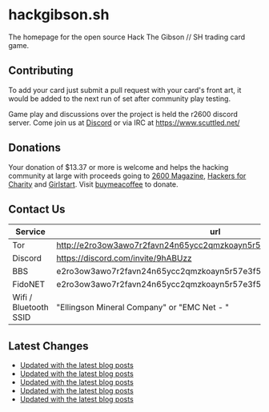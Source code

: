 # hackgibson.sh
The homepage for the open source Hack The Gibson // SH trading card game.


## Contributing

To add your card just submit a pull request with your card's front art, it would be added to the next run of set after community play testing.

Game play and discussions over the project is held the r2600 discord server. Come join us at [Discord](https://discord.com/invite/9hABUzz) or via IRC at https://www.scuttled.net/


## Donations

Your donation of $13.37 or more is welcome and helps the hacking community at large with proceeds going to [2600 Magazine](https://2600.com/), [Hackers for Charity](https://hackersforcharity.org) and [Girlstart](https://girlstart.org).  Visit [buymeacoffee](https://www.buymeacoffee.com/hackgibson.sh) to donate.


## Contact Us

Service | url
-|-
Tor | http://e2ro3ow3awo7r2favn24n65ycc2qmzkoayn5r57e3f56nvjwdcgg32ad.onion
Discord | https://discord.com/invite/9hABUzz
BBS | e2ro3ow3awo7r2favn24n65ycc2qmzkoayn5r57e3f56nvjwdcgg32ad.onion:23
FidoNET | e2ro3ow3awo7r2favn24n65ycc2qmzkoayn5r57e3f56nvjwdcgg32ad.onion:24554
Wifi / Bluetooth SSID | "Ellingson Mineral Company" or "EMC Net - <fidonet address>"

## Latest Changes
<!-- BLOG-POST-LIST:START -->
- [Updated with the latest blog posts](https://github.com/DFW2600/hackgibson.sh/commit/2ff81060c8cf5f963dbec8876d837ce2521048c1)
- [Updated with the latest blog posts](https://github.com/DFW2600/hackgibson.sh/commit/ddfd23c3abbae505cf71eaee05181ef460760372)
- [Updated with the latest blog posts](https://github.com/DFW2600/hackgibson.sh/commit/ab547387553f8e1da68c6d043a13c6f6a5747e83)
- [Updated with the latest blog posts](https://github.com/DFW2600/hackgibson.sh/commit/495277aa8b6eb7a6d25bfcc1c8883f79508f68e0)
- [Updated with the latest blog posts](https://github.com/DFW2600/hackgibson.sh/commit/36b86f4d5eac05db82a5f6049f4d1bebeaba7784)
<!-- BLOG-POST-LIST:END -->

